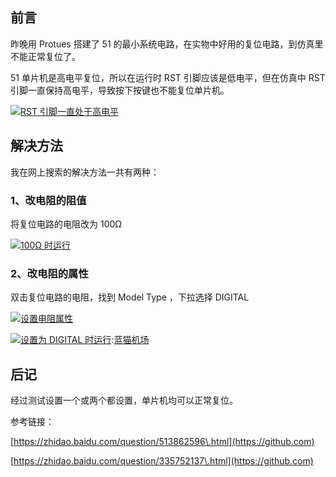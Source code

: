 
## 前言


昨晚用 Protues 搭建了 51 的最小系统电路，在实物中好用的复位电路，到仿真里不能正常复位了。


51 单片机是高电平复位，所以在运行时 RST 引脚应该是低电平，但在仿真中 RST 引脚一直保持高电平，导致按下按键也不能复位单片机。


[![RST 引脚一直处于高电平](https://img2024.cnblogs.com/blog/2881477/202410/2881477-20241026112630033-1454165559.png)](https://github.com)


## 解决方法


我在网上搜索的解决方法一共有两种：


### 1、改电阻的阻值


将复位电路的电阻改为 100Ω


[![100Ω 时运行](https://img2024.cnblogs.com/blog/2881477/202410/2881477-20241026112630178-37718441.png)](https://github.com)


### 2、改电阻的属性


双击复位电路的电阻，找到 Model Type ，下拉选择 DIGITAL


[![设置电阻属性](https://img2024.cnblogs.com/blog/2881477/202410/2881477-20241026112630582-1556425716.png)](https://github.com)


[![设置为 DIGITAL 时运行](https://img2024.cnblogs.com/blog/2881477/202410/2881477-20241026112630152-1791524025.png)](https://github.com):[蓝猫机场](https://fenfang.org)


## 后记


经过测试设置一个或两个都设置，单片机均可以正常复位。


参考链接：


[https://zhidao.baidu.com/question/513862596\.html](https://github.com)


[https://zhidao.baidu.com/question/335752137\.html](https://github.com)


